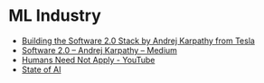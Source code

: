 # ML Industry

* [Building the Software 2.0 Stack by Andrej Karpathy from Tesla](https://www.figure-eight.com/building-the-software-2-0-stack-by-andrej-karpathy-from-tesla/)
* [Software 2.0 – Andrej Karpathy – Medium](https://medium.com/@karpathy/software-2-0-a64152b37c35)
* [Humans Need Not Apply - YouTube](https://www.youtube.com/watch?v=7Pq-S557XQU)
* [State of AI](https://www.stateof.ai/)

